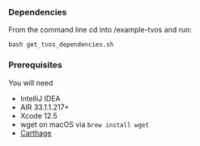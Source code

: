 ### Dependencies
From the command line cd into /example-tvos and run:

```shell
bash get_tvos_dependencies.sh
```

### Prerequisites

You will need

- IntelliJ IDEA
- AIR 33.1.1.217+
- Xcode 12.5
- wget on macOS via `brew install wget`
- [Carthage](https://github.com/Carthage/Carthage#installing-carthage)
